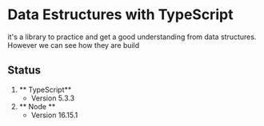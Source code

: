 # Data Estructures with TypeScript
it's a library to practice and get a good understanding from data structures. However we can see how they are build

## Status
1. ** TypeScript** 
    * Version 5.3.3
2. ** Node **
    * Version 16.15.1